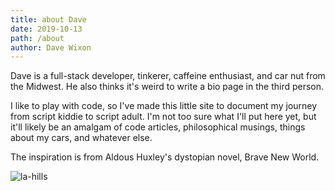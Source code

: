 ```yaml
---
title: about Dave
date: 2019-10-13
path: /about
author: Dave Wixon
---
```


Dave is a full-stack developer, tinkerer, caffeine enthusiast, and car nut from the Midwest. He also thinks it's weird to write a bio page in the third person.

I like to play with code, so I've made this little site to document my journey from script kiddie to script adult. I'm not too sure what I'll put here yet, but it'll likely be an amalgam of code articles, philosophical musings, things about my cars, and whatever else.

The inspiration is from Aldous Huxley's dystopian novel, Brave New World.

![la-hills](about.jpg)
